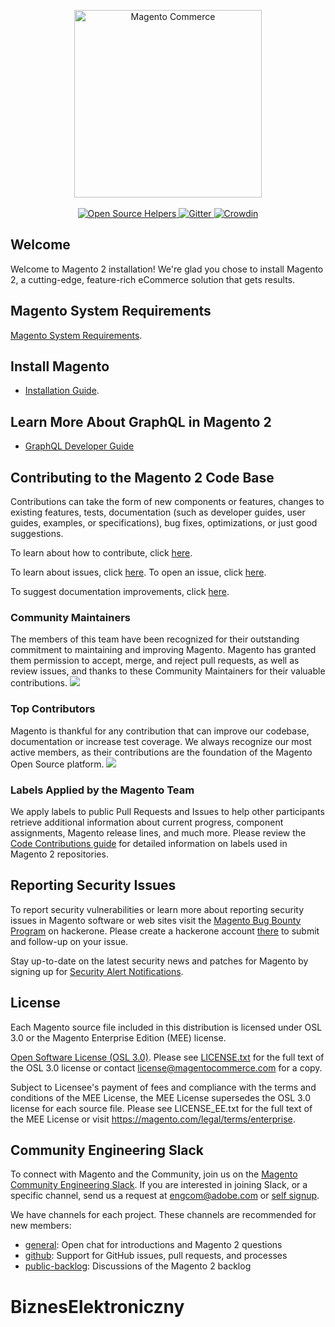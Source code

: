 <p align="center">
    <a href="https://magento.com">
        <img src="https://static.magento.com/sites/all/themes/magento/logo.svg" width="300px" alt="Magento Commerce" />
    </a>
    <br />
    <br />
    <a href="https://www.codetriage.com/magento/magento2">
        <img src="https://www.codetriage.com/magento/magento2/badges/users.svg" alt="Open Source Helpers" />
    </a>
    <a href="https://gitter.im/magento/magento2?utm_source=badge&utm_medium=badge&utm_campaign=pr-badge">
        <img src="https://badges.gitter.im/Join%20Chat.svg" alt="Gitter" />
    </a>
    <a href="https://crowdin.com/project/magento-2">
        <img src="https://d322cqt584bo4o.cloudfront.net/magento-2/localized.svg" alt="Crowdin" />
    </a>
</p>

## Welcome
Welcome to Magento 2 installation! We're glad you chose to install Magento 2, a cutting-edge, feature-rich eCommerce solution that gets results.

## Magento System Requirements
[Magento System Requirements](https://devdocs.magento.com/guides/v2.3/install-gde/system-requirements.html).

## Install Magento

*    [Installation Guide](https://devdocs.magento.com/guides/v2.3/install-gde/bk-install-guide.html).

## Learn More About GraphQL in Magento 2

* [GraphQL Developer Guide](https://devdocs.magento.com/guides/v2.3/graphql/index.html)

<h2>Contributing to the Magento 2 Code Base</h2>
Contributions can take the form of new components or features, changes to existing features, tests, documentation (such as developer guides, user guides, examples, or specifications), bug fixes, optimizations, or just good suggestions.

To learn about how to contribute, click [here][1].

To learn about issues, click [here][2]. To open an issue, click [here][3].

To suggest documentation improvements, click [here][4].

[1]: https://devdocs.magento.com/guides/v2.3/contributor-guide/contributing.html
[2]: https://devdocs.magento.com/guides/v2.3/contributor-guide/contributing.html#report
[3]: https://github.com/magento/magento2/issues
[4]: https://devdocs.magento.com

<h3>Community Maintainers</h3>
The members of this team have been recognized for their outstanding commitment to maintaining and improving Magento. Magento has granted them permission to accept, merge, and reject pull requests, as well as review issues, and thanks to these Community Maintainers for their valuable contributions.

<a href="https://magento.com/magento-contributors#maintainers">
    <img src="https://raw.githubusercontent.com/wiki/magento/magento2/images/maintainers.png"/>
</a>

<h3>Top Contributors</h3>
Magento is thankful for any contribution that can improve our codebase, documentation or increase test coverage. We always recognize our most active members, as their contributions are the foundation of the Magento Open Source platform.
<a href="https://magento.com/magento-contributors">
    <img src="https://raw.githubusercontent.com/wiki/magento/magento2/images/contributors.png"/>
</a>

### Labels Applied by the Magento Team
We apply labels to public Pull Requests and Issues to help other participants retrieve additional information about current progress, component assignments, Magento release lines, and much more.
Please review the [Code Contributions guide](https://devdocs.magento.com/guides/v2.3/contributor-guide/contributing.html#labels) for detailed information on labels used in Magento 2 repositories.

## Reporting Security Issues

To report security vulnerabilities or learn more about reporting security issues in Magento software or web sites visit the [Magento Bug Bounty Program](https://hackerone.com/magento) on hackerone. Please create a hackerone account [there](https://hackerone.com/magento) to submit and follow-up on your issue.

Stay up-to-date on the latest security news and patches for Magento by signing up for [Security Alert Notifications](https://magento.com/security/sign-up).

## License

Each Magento source file included in this distribution is licensed under OSL 3.0 or the Magento Enterprise Edition (MEE) license.

[Open Software License (OSL 3.0)](https://opensource.org/licenses/osl-3.0.php).
Please see [LICENSE.txt](https://github.com/magento/magento2/blob/2.3-develop/LICENSE.txt) for the full text of the OSL 3.0 license or contact license@magentocommerce.com for a copy.

Subject to Licensee's payment of fees and compliance with the terms and conditions of the MEE License, the MEE License supersedes the OSL 3.0 license for each source file.
Please see LICENSE_EE.txt for the full text of the MEE License or visit https://magento.com/legal/terms/enterprise.

## Community Engineering Slack

To connect with Magento and the Community, join us on the [Magento Community Engineering Slack](https://magentocommeng.slack.com). If you are interested in joining Slack, or a specific channel, send us a request at [engcom@adobe.com](mailto:engcom@adobe.com) or [self signup](https://opensource.magento.com/slack).


We have channels for each project. These channels are recommended for new members:

- [general](https://magentocommeng.slack.com/messages/C4YS78WE6): Open chat for introductions and Magento 2 questions
- [github](https://magentocommeng.slack.com/messages/C7KB93M32): Support for GitHub issues, pull requests, and processes
- [public-backlog](https://magentocommeng.slack.com/messages/CCV3J3RV5): Discussions of the Magento 2 backlog
# BiznesElektroniczny
